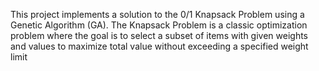  This project implements a solution to the 0/1 Knapsack Problem using a Genetic Algorithm (GA). The Knapsack Problem is a classic optimization problem where the goal is to select a subset of items with given weights and values to maximize total value without exceeding a specified weight limit
